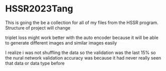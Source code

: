 # HSSR2023Tang
 
This is going the be a collection for all of my files from the HSSR program.
Structure of project will change

triplet loss might work better with the auto encoder because it will be able to generate different images and similar images easily

I realize i was not shuffling the data so the validation was the last 15% so the nural network validation accuracy was because it had never really seen that data or data type before